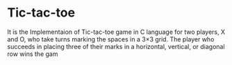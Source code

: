 # Tic-tac-toe

It is the Implementaion of Tic-tac-toe game in C language for two players, X and O, who take turns marking the spaces in a 3×3 grid. The player who succeeds in placing three of their marks in a horizontal, vertical, or diagonal row wins the gam
